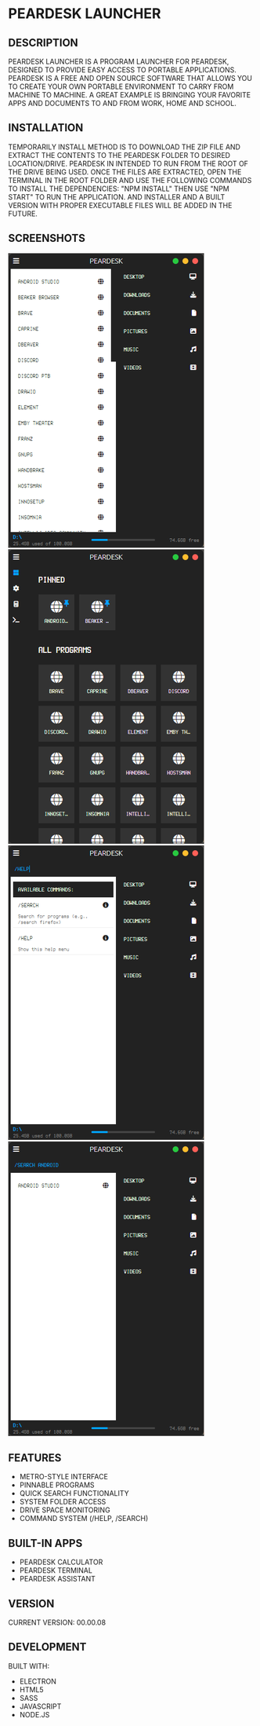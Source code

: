 # PEARDESK LAUNCHER

## DESCRIPTION
PEARDESK LAUNCHER IS A PROGRAM LAUNCHER FOR PEARDESK, DESIGNED TO PROVIDE EASY ACCESS TO PORTABLE APPLICATIONS. PEARDESK IS A FREE AND OPEN SOURCE SOFTWARE THAT ALLOWS YOU TO CREATE YOUR OWN PORTABLE ENVIRONMENT TO CARRY FROM MACHINE TO MACHINE. A GREAT EXAMPLE IS BRINGING YOUR FAVORITE APPS AND
DOCUMENTS TO AND FROM WORK, HOME AND SCHOOL.

## INSTALLATION
TEMPORARILY INSTALL METHOD IS TO DOWNLOAD THE ZIP FILE AND EXTRACT THE CONTENTS TO THE PEARDESK FOLDER TO DESIRED LOCATION/DRIVE. PEARDESK IN INTENDED TO RUN FROM THE ROOT OF THE DRIVE BEING USED. ONCE THE FILES ARE EXTRACTED, OPEN THE TERMINAL IN THE ROOT FOLDER AND USE THE FOLLOWING COMMANDS TO INSTALL THE DEPENDENCIES: "NPM INSTALL" THEN USE "NPM START" TO RUN THE APPLICATION. AND INSTALLER AND A BUILT VERSION WITH PROPER EXECUTABLE FILES WILL BE ADDED IN THE FUTURE.

## SCREENSHOTS
![PEARDESK SCREENSHOT - MAINC](readme/screenshots/screenshot-mainc.png)
![PEARDESK SCREENSHOT - START](readme/screenshots/screenshot-start.png)
![PEARDESK SCREENSHOT - QCMD1](readme/screenshots/screenshot-qcmd1.png)
![PEARDESK SCREENSHOT - QCMD2](readme/screenshots/screenshot-qcmd2.png)

## FEATURES
- METRO-STYLE INTERFACE
- PINNABLE PROGRAMS
- QUICK SEARCH FUNCTIONALITY
- SYSTEM FOLDER ACCESS
- DRIVE SPACE MONITORING
- COMMAND SYSTEM (/HELP, /SEARCH)

## BUILT-IN APPS
- PEARDESK CALCULATOR
- PEARDESK TERMINAL
- PEARDESK ASSISTANT

## VERSION
CURRENT VERSION: 00.00.08

## DEVELOPMENT
BUILT WITH:
- ELECTRON
- HTML5
- SASS
- JAVASCRIPT
- NODE.JS
